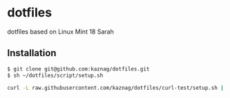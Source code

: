 # dotfiles
dotfiles based on Linux Mint 18 Sarah

## Installation

~~~ sh
$ git clone git@github.com:kaznag/dotfiles.git
$ sh ~/dotfiles/script/setup.sh
~~~

~~~ sh
curl -L raw.githubusercontent.com/kaznag/dotfiles/curl-test/setup.sh | bash
~~~